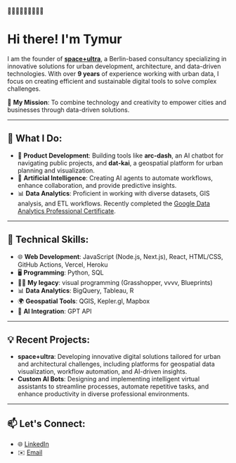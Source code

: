 👋👋👋👋👋👋👋👋👋
# Hi there! I'm Tymur

I am the founder of **[space+ultra](https://spaceplusultra.com)**, a Berlin-based consultancy specializing in innovative solutions for urban development, architecture, and data-driven technologies. With over **9 years** of experience working with urban data, I focus on creating efficient and sustainable digital tools to solve complex challenges.

🌟 **My Mission**:  To combine technology and creativity to empower cities and businesses through data-driven solutions.

---

## 💼 What I Do:
- 🚀 **Product Development**:  Building tools like **arc-dash**, an AI chatbot for navigating public projects, and **dat-kai**, a geospatial platform for urban planning and visualization.
- 🤖 **Artificial Intelligence**:  Creating AI agents to automate workflows, enhance collaboration, and provide predictive insights.
- 📊 **Data Analytics**:  Proficient in working with diverse datasets, GIS analysis, and ETL workflows. Recently completed the [Google Data Analytics Professional Certificate](https://www.coursera.org/professional-certificates/google-data-analytics).

---

## 🚀 Technical Skills:
- 🌐 **Web Development**:  JavaScript (Node.js, Next.js), React, HTML/CSS, GitHub Actions, Vercel, Heroku
- 🖥️ **Programming**:  Python, SQL
- 🧑‍💻 **My legacy**: visual programming (Grasshopper, vvvv, Blueprints)
- 📊 **Data Analytics**:  BigQuery, Tableau, R
- 🌍 **Geospatial Tools**:  QGIS, Kepler.gl, Mapbox
- 🤖 **AI Integration**:  GPT API


---

## 💡 Recent Projects:
- **space+ultra**: Developing innovative digital solutions tailored for urban and architectural challenges, including platforms for geospatial data visualization, workflow automation, and AI-driven insights.
- **Custom AI Bots**: Designing and implementing intelligent virtual assistants to streamline processes, automate repetitive tasks, and enhance productivity in diverse professional environments.

---

## 📫 Let's Connect:
- 🌐 [LinkedIn](https://www.linkedin.com/in/ttsch)  
- ✉️ [Email](mailto:info@spaceplusultra.com)
